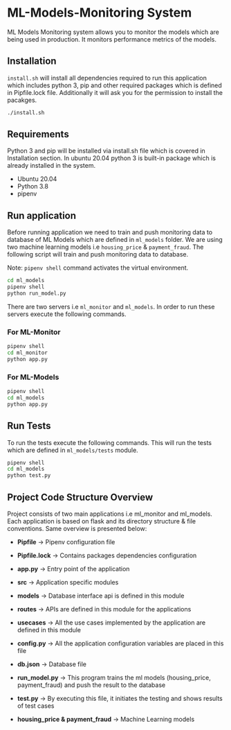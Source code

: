 # ML-Models-Monitoring System

ML Models Monitoring system allows you to monitor the models which are being used in production. It monitors performance metrics of the models.

## Installation

`install.sh` will install all dependencies required to run this application which includes python 3, pip and other required packages which is defined in Pipfile.lock file. Additionally it will ask you for the permission to install the pacakges.

```bash
./install.sh
```

## Requirements

Python 3 and pip will be installed via install.sh file which is covered in Installation section. In ubuntu 20.04 python 3 is built-in package which is already installed in the system.

- Ubuntu 20.04
- Python 3.8
- pipenv

## Run application

Before running application we need to train and push monitoring data to database of ML Models which are defined in `ml_models` folder. We are using two machine learning models i.e `housing_price` & `payment_fraud`. The following script will train and push monitoring data to database.

Note: `pipenv shell` command activates the virtual environment.

```bash
cd ml_models
pipenv shell
python run_model.py
```

There are two servers i.e `ml_monitor` and `ml_models`. In order to run these servers execute the following commands.

### For ML-Monitor

```bash
pipenv shell
cd ml_monitor
python app.py
```

### For ML-Models

```bash
pipenv shell
cd ml_models
python app.py
```

## Run Tests

To run the tests execute the following commands. This will run the tests which are defined in `ml_models/tests` module. 

```bash
pipenv shell
cd ml_models
python test.py
```

## Project Code Structure Overview

Project consists of two main applications i.e ml_monitor and ml_models. Each application is based on flask and its directory structure & file conventions. Same overview is presented below:

- **Pipfile** -> Pipenv configuration file
- **Pipfile.lock** -> Contains packages dependencies configuration
- **app.py** -> Entry point of the application
- **src** -> Application specific modules
- **models** -> Database interface api is defined in this module
- **routes** -> APIs are defined in this module for the applications
- **usecases** -> All the use cases implemented by the application are defined in this module

- **config.py** -> All the application configuration variables are placed in this file
- **db.json** -> Database file
- **run_model.py** -> This program trains the ml models (housing_price, payment_fraud) and push the result to the database
- **test.py** -> By executing this file, it initiates the testing and shows results of test cases
- **housing_price & payment_fraud** -> Machine Learning models
